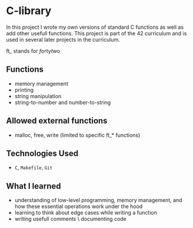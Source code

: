 # C-library

In this project I wrote my own versions of standard C functions as well as add other usefull functions. This project is part of the 42 curriculum and is used in several later projects in the curriculum.

ft_ stands for *f*orty*t*wo

## Functions

- memory management
- printing
- string manipulation
- string-to-number and number-to-string

## Allowed external functions

- malloc, free, write (limited to specific ft_* functions)

## Technologies Used

- `C`, `Makefile`, `Git`

## What I learned

- understanding of low-level programming, memory management, and how these essential operations work under the hood   
- learning to think about edge cases while writing a function   
- writing usefull comments \ documenting code   
